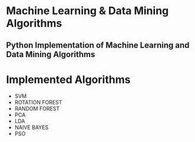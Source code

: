 # Machine Learning & Data Mining Algorithms
## Python Implementation of Machine Learning and Data Mining Algorithms

# Implemented Algorithms 

* SVM
* ROTATION FOREST
* RANDOM FOREST
* PCA
* LDA
* NAIVE BAYES
* PSO
